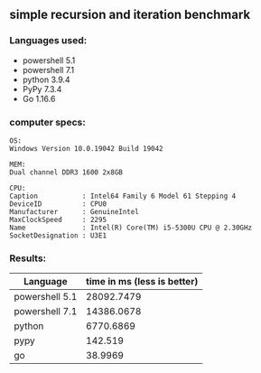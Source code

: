 ## simple recursion and iteration benchmark

### Languages used:
- powershell 5.1
- powershell 7.1
- python 3.9.4
- PyPy 7.3.4
- Go 1.16.6
  
### computer specs:
```
OS:
Windows Version	10.0.19042 Build 19042

MEM:
Dual channel DDR3 1600 2x8GB

CPU:
Caption           : Intel64 Family 6 Model 61 Stepping 4
DeviceID          : CPU0
Manufacturer      : GenuineIntel
MaxClockSpeed     : 2295
Name              : Intel(R) Core(TM) i5-5300U CPU @ 2.30GHz
SocketDesignation : U3E1
```
### Results:
Language | time in ms (less is better)
--- | --- |
powershell 5.1 | 28092.7479
powershell 7.1 | 14386.0678
python | 6770.6869
pypy | 142.519
go | 38.9969
